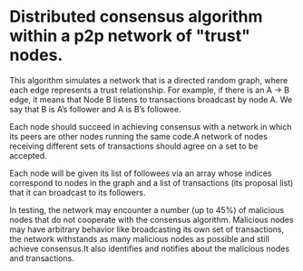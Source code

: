 # Distributed consensus algorithm within a p2p network of "trust" nodes.

This algorithm simulates a network that is a directed random graph, where each edge represents a trust relationship. For example, if there is an A → B edge, it means that Node B listens to transactions broadcast by node A. We say that B is A’s follower and A is B’s followee.

Each node should succeed in achieving consensus with a network in which its peers are other nodes running the same code.A network of nodes receiving different sets of transactions should agree on a set to be accepted.

Each node will be given its list of followees via an array whose indices correspond to nodes in the graph and a list of transactions (its proposal list) that it can broadcast to its followers.

In testing, the network may encounter a number (up to 45%) of malicious nodes that do not cooperate with the consensus algorithm. Malicious nodes may have arbitrary behavior like  broadcasting its own set of transactions, the network withstands  as many malicious nodes as possible and still achieve consensus.It also identifies and notifies about the malicious nodes and transactions.
